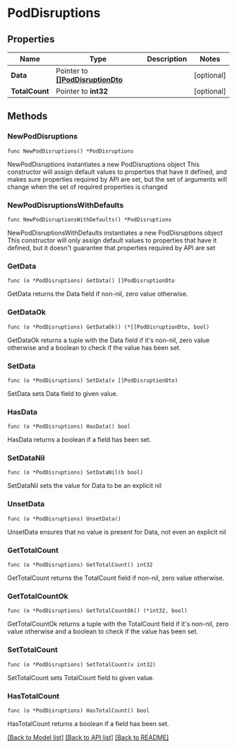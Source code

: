 # PodDisruptions

## Properties

Name | Type | Description | Notes
------------ | ------------- | ------------- | -------------
**Data** | Pointer to [**[]PodDisruptionDto**](PodDisruptionDto.md) |  | [optional] 
**TotalCount** | Pointer to **int32** |  | [optional] 

## Methods

### NewPodDisruptions

`func NewPodDisruptions() *PodDisruptions`

NewPodDisruptions instantiates a new PodDisruptions object
This constructor will assign default values to properties that have it defined,
and makes sure properties required by API are set, but the set of arguments
will change when the set of required properties is changed

### NewPodDisruptionsWithDefaults

`func NewPodDisruptionsWithDefaults() *PodDisruptions`

NewPodDisruptionsWithDefaults instantiates a new PodDisruptions object
This constructor will only assign default values to properties that have it defined,
but it doesn't guarantee that properties required by API are set

### GetData

`func (o *PodDisruptions) GetData() []PodDisruptionDto`

GetData returns the Data field if non-nil, zero value otherwise.

### GetDataOk

`func (o *PodDisruptions) GetDataOk() (*[]PodDisruptionDto, bool)`

GetDataOk returns a tuple with the Data field if it's non-nil, zero value otherwise
and a boolean to check if the value has been set.

### SetData

`func (o *PodDisruptions) SetData(v []PodDisruptionDto)`

SetData sets Data field to given value.

### HasData

`func (o *PodDisruptions) HasData() bool`

HasData returns a boolean if a field has been set.

### SetDataNil

`func (o *PodDisruptions) SetDataNil(b bool)`

 SetDataNil sets the value for Data to be an explicit nil

### UnsetData
`func (o *PodDisruptions) UnsetData()`

UnsetData ensures that no value is present for Data, not even an explicit nil
### GetTotalCount

`func (o *PodDisruptions) GetTotalCount() int32`

GetTotalCount returns the TotalCount field if non-nil, zero value otherwise.

### GetTotalCountOk

`func (o *PodDisruptions) GetTotalCountOk() (*int32, bool)`

GetTotalCountOk returns a tuple with the TotalCount field if it's non-nil, zero value otherwise
and a boolean to check if the value has been set.

### SetTotalCount

`func (o *PodDisruptions) SetTotalCount(v int32)`

SetTotalCount sets TotalCount field to given value.

### HasTotalCount

`func (o *PodDisruptions) HasTotalCount() bool`

HasTotalCount returns a boolean if a field has been set.


[[Back to Model list]](../README.md#documentation-for-models) [[Back to API list]](../README.md#documentation-for-api-endpoints) [[Back to README]](../README.md)



